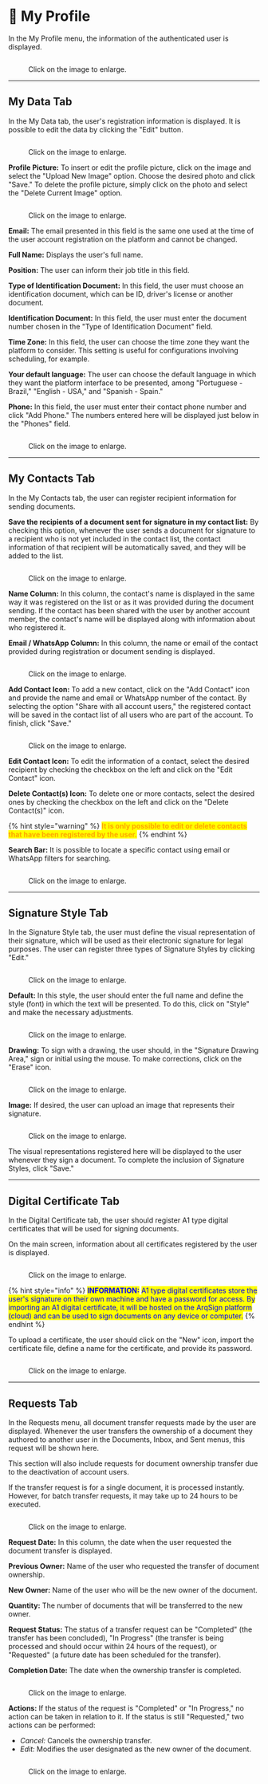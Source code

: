 # 👤 My Profile

In the My Profile menu, the information of the authenticated user is displayed.

<figure><img src="../.gitbook/assets/01 (5).png" alt=""><figcaption><p>Click on the image to enlarge.</p></figcaption></figure>

***

## My Data Tab&#x20;

In the My Data tab, the user's registration information is displayed. It is possible to edit the data by clicking the "Edit" button.&#x20;

<figure><img src="../.gitbook/assets/02 (5).png" alt=""><figcaption><p>Click on the image to enlarge.</p></figcaption></figure>

**Profile Picture:** To insert or edit the profile picture, click on the image and select the "Upload New Image" option. Choose the desired photo and click "Save." To delete the profile picture, simply click on the photo and select the "Delete Current Image" option.

<figure><img src="../.gitbook/assets/03 (4).png" alt=""><figcaption><p>Click on the image to enlarge.</p></figcaption></figure>

**Email:** The email presented in this field is the same one used at the time of the user account registration on the platform and cannot be changed.&#x20;

**Full Name:** Displays the user's full name.&#x20;

**Position:** The user can inform their job title in this field.&#x20;

**Type of Identification Document:** In this field, the user must choose an identification document, which can be ID, driver's license or another document.&#x20;

**Identification Document:** In this field, the user must enter the document number chosen in the "Type of Identification Document" field.&#x20;

**Time Zone:** In this field, the user can choose the time zone they want the platform to consider. This setting is useful for configurations involving scheduling, for example.&#x20;

**Your default language:** The user can choose the default language in which they want the platform interface to be presented, among "Portuguese - Brazil," "English - USA," and "Spanish - Spain."&#x20;

**Phone:** In this field, the user must enter their contact phone number and click "Add Phone." The numbers entered here will be displayed just below in the "Phones" field.&#x20;

<figure><img src="../.gitbook/assets/04 (4).png" alt=""><figcaption><p>Click on the image to enlarge.</p></figcaption></figure>

***

## My Contacts Tab&#x20;

In the My Contacts tab, the user can register recipient information for sending documents.&#x20;

**Save the recipients of a document sent for signature in my contact list:** By checking this option, whenever the user sends a document for signature to a recipient who is not yet included in the contact list, the contact information of that recipient will be automatically saved, and they will be added to the list.&#x20;

<figure><img src="../.gitbook/assets/05 (5).png" alt=""><figcaption><p>Click on the image to enlarge.</p></figcaption></figure>

**Name Column:** In this column, the contact's name is displayed in the same way it was registered on the list or as it was provided during the document sending. If the contact has been shared with the user by another account member, the contact's name will be displayed along with information about who registered it.&#x20;

**Email / WhatsApp Column:** In this column, the name or email of the contact provided during registration or document sending is displayed.&#x20;

<figure><img src="../.gitbook/assets/06 (3).png" alt=""><figcaption><p>Click on the image to enlarge.</p></figcaption></figure>

**Add Contact Icon:** To add a new contact, click on the "Add Contact" icon and provide the name and email or WhatsApp number of the contact. By selecting the option "Share with all account users," the registered contact will be saved in the contact list of all users who are part of the account. To finish, click "Save."

<figure><img src="../.gitbook/assets/07 (4).png" alt=""><figcaption><p>Click on the image to enlarge.</p></figcaption></figure>

**Edit Contact Icon:** To edit the information of a contact, select the desired recipient by checking the checkbox on the left and click on the "Edit Contact" icon.&#x20;

**Delete Contact(s) Icon:** To delete one or more contacts, select the desired ones by checking the checkbox on the left and click on the "Delete Contact(s)" icon.&#x20;

{% hint style="warning" %}
<mark style="color:orange;">**It is only possible to edit or delete contacts that have been registered by the user.**</mark>&#x20;
{% endhint %}

**Search Bar:** It is possible to locate a specific contact using email or WhatsApp filters for searching.&#x20;

<figure><img src="../.gitbook/assets/08 (2).png" alt=""><figcaption><p>Click on the image to enlarge.</p></figcaption></figure>

***

## Signature Style Tab&#x20;

In the Signature Style tab, the user must define the visual representation of their signature, which will be used as their electronic signature for legal purposes. The user can register three types of Signature Styles by clicking "Edit."&#x20;

<figure><img src="../.gitbook/assets/09 (3).png" alt=""><figcaption><p>Click on the image to enlarge.</p></figcaption></figure>

**Default:** In this style, the user should enter the full name and define the style (font) in which the text will be presented. To do this, click on "Style" and make the necessary adjustments.

<figure><img src="../.gitbook/assets/10 (2).png" alt=""><figcaption><p>Click on the image to enlarge.</p></figcaption></figure>

**Drawing:** To sign with a drawing, the user should, in the "Signature Drawing Area," sign or initial using the mouse. To make corrections, click on the "Erase" icon.

<figure><img src="../.gitbook/assets/11 (2).png" alt=""><figcaption><p>Click on the image to enlarge.</p></figcaption></figure>

**Image:** If desired, the user can upload an image that represents their signature.

<figure><img src="../.gitbook/assets/12 (3).png" alt=""><figcaption><p>Click on the image to enlarge.</p></figcaption></figure>

The visual representations registered here will be displayed to the user whenever they sign a document. To complete the inclusion of Signature Styles, click "Save."

***

## Digital Certificate Tab&#x20;

In the Digital Certificate tab, the user should register A1 type digital certificates that will be used for signing documents.&#x20;

On the main screen, information about all certificates registered by the user is displayed.&#x20;

<figure><img src="../.gitbook/assets/13 (1) (1) (1).png" alt=""><figcaption><p>Click on the image to enlarge.</p></figcaption></figure>

{% hint style="info" %}
<mark style="color:blue;">**INFORMATION:**</mark> <mark style="color:blue;"></mark><mark style="color:blue;">A1 type digital certificates store the user's signature on their own machine and have a password for access. By importing an A1 digital certificate, it will be hosted on the ArqSign platform (cloud) and can be used to sign documents on any device or computer.</mark>&#x20;
{% endhint %}

To upload a certificate, the user should click on the "New" icon, import the certificate file, define a name for the certificate, and provide its password.&#x20;

<figure><img src="../.gitbook/assets/14 (4).png" alt=""><figcaption><p>Click on the image to enlarge.</p></figcaption></figure>

***

## Requests Tab&#x20;

In the Requests menu, all document transfer requests made by the user are displayed. Whenever the user transfers the ownership of a document they authored to another user in the Documents, Inbox, and Sent menus, this request will be shown here.&#x20;

This section will also include requests for document ownership transfer due to the deactivation of account users.&#x20;

If the transfer request is for a single document, it is processed instantly. However, for batch transfer requests, it may take up to 24 hours to be executed.&#x20;

<figure><img src="../.gitbook/assets/15 (3).png" alt=""><figcaption><p>Click on the image to enlarge.</p></figcaption></figure>

**Request Date:** In this column, the date when the user requested the document transfer is displayed.&#x20;

**Previous Owner:** Name of the user who requested the transfer of document ownership.&#x20;

**New Owner:** Name of the user who will be the new owner of the document.&#x20;

**Quantity:** The number of documents that will be transferred to the new owner.&#x20;

**Request Status:** The status of a transfer request can be "Completed" (the transfer has been concluded), "In Progress" (the transfer is being processed and should occur within 24 hours of the request), or "Requested" (a future date has been scheduled for the transfer).&#x20;

**Completion Date:** The date when the ownership transfer is completed.&#x20;

<figure><img src="../.gitbook/assets/16 (2).png" alt=""><figcaption><p>Click on the image to enlarge.</p></figcaption></figure>

**Actions:** If the status of the request is "Completed" or "In Progress," no action can be taken in relation to it. If the status is still "Requested," two actions can be performed:&#x20;

* _Cancel:_ Cancels the ownership transfer.&#x20;
* _Edit:_ Modifies the user designated as the new owner of the document.&#x20;

<figure><img src="../.gitbook/assets/17 (2).png" alt=""><figcaption><p>Click on the image to enlarge.</p></figcaption></figure>

